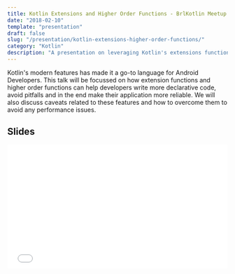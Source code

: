 ```yaml
---
title: Kotlin Extensions and Higher Order Functions - BrlKotlin Meetup
date: "2018-02-10"
template: "presentation"
draft: false
slug: "/presentation/kotlin-extensions-higher-order-functions/"
category: "Kotlin"
description: "A presentation on leveraging Kotlin's extensions functions and higher order functions for Android"
---
```


Kotlin's modern features has made it a go-to language for Android Developers. This talk will be focussed on how extension functions and higher order functions can help developers write more declarative code, avoid pitfalls and in the end make their application more reliable. We will also discuss caveats related to these features and how to overcome them to avoid any performance issues.

## Slides
<div style="left: 0; width: 100%; height: 0; position: relative; padding-bottom: 56.1972%;"><iframe src="//speakerdeck.com/player/ab73329ab3f749a4b1b8456a3cb73366" style="border: 0; top: 0; left: 0; width: 100%; height: 100%; position: absolute;" width="560" height="315" allowfullscreen scrolling="no" allow="encrypted-media"></iframe></div>